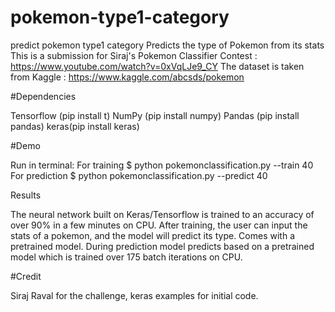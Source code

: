 # pokemon-type1-category </br>
predict pokemon type1 category
Predicts the type of Pokemon from its stats 
This is a submission for Siraj's Pokemon Classifier Contest : https://www.youtube.com/watch?v=0xVqLJe9_CY 
The dataset is taken from Kaggle : https://www.kaggle.com/abcsds/pokemon

#Dependencies

Tensorflow (pip install t) 
NumPy (pip install numpy) 
Pandas (pip install pandas) 
keras(pip install keras)

#Demo

Run in terminal: 
For training
$ python pokemonclassification.py --train 40
For prediction
$ python pokemonclassification.py --predict 40

Results

The neural network built on Keras/Tensorflow is trained to an accuracy of over 90% in a few minutes on CPU. After training, the user can input the stats of a pokemon, and the model will predict its type. Comes with a pretrained model. During prediction model predicts based on a pretrained model which is trained over 175 batch iterations on CPU.

#Credit

Siraj Raval for the challenge, keras examples for initial code.

